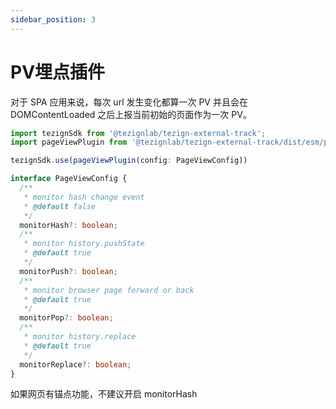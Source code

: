 ```yaml
---
sidebar_position: 3
---
```

# PV埋点插件
对于 SPA 应用来说，每次 url 发生变化都算一次 PV 并且会在 DOMContentLoaded 之后上报当前初始的页面作为一次 PV。

```typescript
import tezignSdk from '@tezignlab/tezign-external-track';
import pageViewPlugin from '@tezignlab/tezign-external-track/dist/esm/plugins/page-view';

tezignSdk.use(pageViewPlugin(config: PageViewConfig))

interface PageViewConfig {
  /**
   * monitor hash change event
   * @default false
   */
  monitorHash?: boolean;
  /**
   * monitor history.pushState
   * @default true
   */
  monitorPush?: boolean;
  /**
   * monitor browser page forward or back
   * @default true
   */
  monitorPop?: boolean;
  /**
   * monitor history.replace
   * @default true
   */
  monitorReplace?: boolean;
}
```

如果网页有锚点功能，不建议开启 monitorHash
